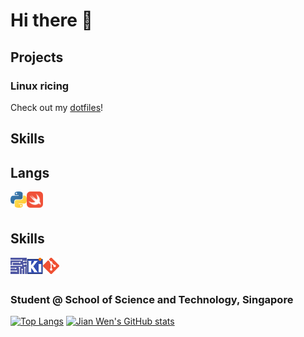 # Hi there 👋

## Projects

### Linux ricing

Check out my [dotfiles](https://github.com/jianwen-android/dotfiles)!

## Skills

## Langs

<a href="https://www.python.org" target="_blank"> <img align="left" alt="Python" width="26px" src="https://github.com/jianwen-android/jianwen-android/blob/main/src/logos/langs/python.png"/> </a>
<a href="https://swift.org" target="_blank"> <img align="left" alt="Swift" width="26px" src="https://github.com/jianwen-android/jianwen-android/blob/main/src/logos/langs/swift.png"/> <a>
<br />
<br />

## Skills

<a href="https://www.multisim.com/" target="_blank"> <img align="left" alt="Multisim" width="26px" src="https://github.com/jianwen-android/jianwen-android/blob/main/src/logos/pro/multisim.png"/> </a>
<a href="https://www.kicad.org/" target="_blank"> <img align="left" alt="KiCad" width="26px" src="https://github.com/jianwen-android/jianwen-android/blob/main/src/logos/pro/kicad.png"/> <a>
<a href="https://git-scm.com/" target="_blank"> <img align="left" alt="Git" width="26px" src="https://github.com/jianwen-android/jianwen-android/blob/main/src/logos/pro/git.png"/> </a>
<br />
<br />

### Student @ School of Science and Technology, Singapore
  
[![Top Langs](https://github-readme-stats.vercel.app/api/top-langs/?username=jianwen-android&count_private=true&show_icons=true&theme=radical)](https://github.com/anuraghazra/github-readme-stats)
[![Jian Wen's GitHub stats](https://github-readme-stats.vercel.app/api?username=jianwen-android&count_private=true&show_icons=true&theme=radical)](https://github.com/anuraghazra/github-readme-stats)

<!--
**jianwen-android/jianwen-android** is a ✨ _special_ ✨ repository because its `README.md` (this file) appears on your GitHub profile.

Here are some ideas to get you started:

- 🔭 I’m currently working on ...
- 🌱 I’m currently learning ...
- 👯 I’m looking to collaborate on ...
- 🤔 I’m looking for help with ...
- 💬 Ask me about ...
- 📫 How to reach me: ...
- 😄 Pronouns: ...
- ⚡ Fun fact: ...
-->
